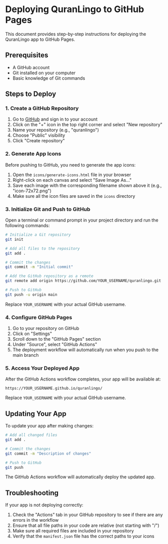 # Deploying QuranLingo to GitHub Pages

This document provides step-by-step instructions for deploying the QuranLingo app to GitHub Pages.

## Prerequisites

- A GitHub account
- Git installed on your computer
- Basic knowledge of Git commands

## Steps to Deploy

### 1. Create a GitHub Repository

1. Go to [GitHub](https://github.com) and sign in to your account
2. Click on the "+" icon in the top right corner and select "New repository"
3. Name your repository (e.g., "quranlingo")
4. Choose "Public" visibility
5. Click "Create repository"

### 2. Generate App Icons

Before pushing to GitHub, you need to generate the app icons:

1. Open the `icons/generate-icons.html` file in your browser
2. Right-click on each canvas and select "Save Image As..."
3. Save each image with the corresponding filename shown above it (e.g., "icon-72x72.png")
4. Make sure all the icon files are saved in the `icons` directory

### 3. Initialize Git and Push to GitHub

Open a terminal or command prompt in your project directory and run the following commands:

```bash
# Initialize a Git repository
git init

# Add all files to the repository
git add .

# Commit the changes
git commit -m "Initial commit"

# Add the GitHub repository as a remote
git remote add origin https://github.com/YOUR_USERNAME/quranlingo.git

# Push to GitHub
git push -u origin main
```

Replace `YOUR_USERNAME` with your actual GitHub username.

### 4. Configure GitHub Pages

1. Go to your repository on GitHub
2. Click on "Settings"
3. Scroll down to the "GitHub Pages" section
4. Under "Source", select "GitHub Actions"
5. The deployment workflow will automatically run when you push to the main branch

### 5. Access Your Deployed App

After the GitHub Actions workflow completes, your app will be available at:

```
https://YOUR_USERNAME.github.io/quranlingo/
```

Replace `YOUR_USERNAME` with your actual GitHub username.

## Updating Your App

To update your app after making changes:

```bash
# Add all changed files
git add .

# Commit the changes
git commit -m "Description of changes"

# Push to GitHub
git push
```

The GitHub Actions workflow will automatically deploy the updated app.

## Troubleshooting

If your app is not deploying correctly:

1. Check the "Actions" tab in your GitHub repository to see if there are any errors in the workflow
2. Ensure that all file paths in your code are relative (not starting with "/")
3. Make sure all required files are included in your repository
4. Verify that the `manifest.json` file has the correct paths to your icons
